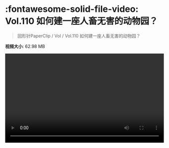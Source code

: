 # :fontawesome-solid-file-video: Vol.110 如何建一座人畜无害的动物园？

> 回形针PaperClip / Vol / Vol.110 如何建一座人畜无害的动物园？

**视频大小**: 62.98 MB

<video id="V-a730e9b02ba7cda3b05c6e67ecca8289" width="512" height="288" preload="none" playsinline webkit-playsinline></video>